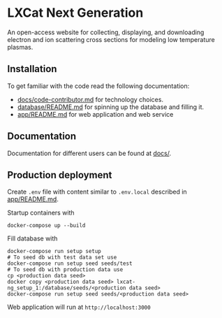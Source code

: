 # LXCat Next Generation

An open-access website for collecting, displaying, and downloading electron and ion scattering cross sections for modeling low temperature plasmas.

## Installation

To get familiar with the code read the following documentation:

- [docs/code-contributor.md](docs/code-contributor.md) for technology choices.
- [database/README.md](database/README.md) for spinning up the database and filling it.
- [app/README.md](app/README.md) for web application and web service

## Documentation

Documentation for different users can be found at [docs/](docs/).

## Production deployment

Create `.env` file with content similar to `.env.local` described in [app/README.md](app/README.md).

Startup containers with

```shell
docker-compose up --build
```

Fill database with

```shell
docker-compose run setup setup
# To seed db with test data set use
docker-compose run setup seed seeds/test
# To seed db with production data use
cp <production data seed>
docker copy <production data seed> lxcat-ng_setup_1:/database/seeds/<production data seed>
docker-compose run setup seed seeds/<production data seed>
```

Web application will run at `http://localhost:3000`
